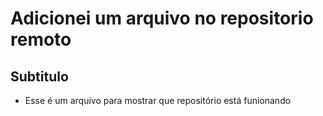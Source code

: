 # Adicionei um arquivo no repositorio remoto
## Subtitulo
- Esse é um arquivo para mostrar que repositório está funionando
